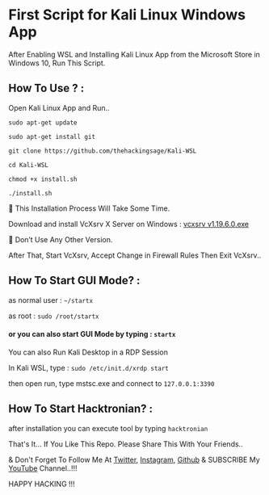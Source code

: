 # First Script for Kali Linux Windows App

After Enabling WSL and Installing Kali Linux App from the Microsoft Store in Windows 10, Run This Script.

## How To Use ? :

Open Kali Linux App and Run..

```sudo apt-get update```

```sudo apt-get install git```

```git clone https://github.com/thehackingsage/Kali-WSL```

```cd Kali-WSL```

```chmod +x install.sh```

```./install.sh```

:pushpin: This Installation Process Will Take Some Time.

Download and install VcXsrv X Server on Windows : [vcxsrv v1.19.6.0.exe](https://sourceforge.net/projects/vcxsrv/files/vcxsrv/1.19.6.0/)

:pushpin: Don’t Use Any Other Version.

After That, Start VcXsrv, Accept Change in Firewall Rules Then Exit VcXsrv..

## How To Start GUI Mode? :

as normal user : ```~/startx```

as root : ```sudo /root/startx```

#### or you can also start GUI Mode by typing : ```startx```

You can also Run Kali Desktop in a RDP Session 

In Kali WSL, type : ```sudo /etc/init.d/xrdp start```

then open run, type mstsc.exe and connect to ```127.0.0.1:3390```

## How To Start Hacktronian? :

after installation you can execute tool by typing ```hacktronian```

That's It... If You Like This Repo. Please Share This With Your Friends..

& Don't Forget To Follow Me At [Twitter](https://www.twitter.com/thehackingsage), [Instagram](https://www.instagram.com/thehackingsage), [Github](https://www.github.com/thehackingsage) & SUBSCRIBE My [YouTube](https://www.youtube.com/channel/UCYK1n9A4TUq1CvGc6F3DzoA) Channel..!!!

HAPPY HACKING !!! 
